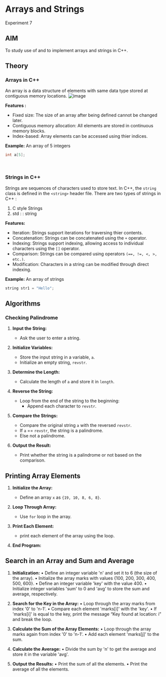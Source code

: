 # Arrays and Strings
Experiment 7


## AIM
To study use of and to implement arrays and strings in C++.

## Theory

### Arrays in C++
An array is a data structure of elements with same data type stored at contiguous memory locations. 
![image](https://images.app.goo.gl/o7YGBEiosDpRrsMn8a2d5f40e1371)


**Features :**
- Fixed size: The size of an array after being defined cannot be changed later.
- Contiguous memory allocation: All elements are stored in continuous memory blocks.
- Index-based: Array elements can be accessed using thier indices.

**Example:**
An array of 5 integers
```cpp
int a[5]; 
```
<br>


### Strings in C++
Strings are sequences of characters used to store text. In C++, the `string` class is defined in the ```<string>``` header file. There are two types of strings in C++ : <br>
1. C style Strings
2. std : : string

**Features:**
- Iteration: Strings support iterations for traversing thier contents.
- Concatenation: Strings can be concatenated using the `+` operator.
- Indexing: Strings support indexing, allowing access to individual characters using the `[]` operator.
- Comparison: Strings can be compared using operators `(==, !=, <, >, etc.)`.
- Modification: Characters in a string can be modified through direct indexing.

**Example:**
An array of strings
```cpp
string str1 = "Hello"; 
```
## Algorithms
### Checking Palindrome


1. **Input the String:**
   - Ask the user to enter a string.

2. **Initialize Variables:**
   - Store the input string in a variable, `a`.
   - Initialize an empty string, `revstr`.

3. **Determine the Length:**
   - Calculate the length of `a` and store it in `length`.

4. **Reverse the String:**
   - Loop from the end of the string to the beginning:
     - Append each character to `revstr`.

5. **Compare the Strings:**
   - Compare the original string `a` with the reversed `revstr`.
   - If `a` == `revstr`, the string is a palindrome.
   - Else not a palindrome.

6. **Output the Result:**
   - Print whether the string is a palindrome or not based on the comparison.


## Printing Array Elements

1. **Initialize the Array:**
   - Define an array `x` as  `{19, 10, 8, 6, 8}`.

2. **Loop Through Array:**
   - Use `for` loop in the array.

3. **Print Each Element:**
   - print each element of the array using the loop.

4. **End Program:**



## Search in an Array and Sum and Average

1. **Initialization:**
	•	Define an integer variable 'n' and set it to 6 (the size of the array).
	•	Initialize the array marks with values {100, 200, 300, 400, 500, 600}.
	•	Define an integer variable 'key' with the value 400.
	•	Initialize integer variables 'sum' to 0 and 'avg' to store the sum and average, respectively.

2.	**Search for the Key in the Array:**
	•	Loop through the array marks from index '0' to 'n-1'.
	•	Compare each element 'marks[i]' with the 'key'.
	•	If 'marks[i]' is equal to the key, print the message “Key found at location: i” and break the loop.

3.	**Calculate the Sum of the Array Elements:**
	•	Loop through the array marks again from index '0' to 'n-1'.
	•	Add each element 'marks[j]' to the sum.

4.	**Calculate the Average:**
	•	Divide the sum by 'n' to get the average and store it in the variable 'avg'.

5.	**Output the Results:**
	•	Print the sum of all the elements.
	•	Print the average of all the elements.